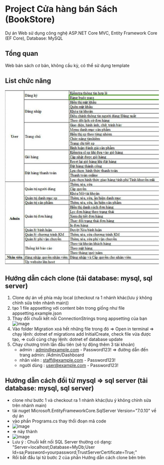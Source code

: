 # Project Cửa hàng bán Sách (BookStore)

Dự án Web sử dụng công nghệ ASP.NET Core MVC, Entity Framework Core (EF Core), Database: MySQL

## Tổng quan

Web bán sách cơ bản, không cầu kỳ, có thể sử dụng template

## List chức năng

![alt text](https://github.com/buibaouet/BookStore/blob/master/List%20ch%E1%BB%A9c%20n%C4%83ng.jpg)

## Hướng dẫn cách clone (tải database: mysql, sql server)
1. Clone dự án về phía máy local (checkout ra 1 nhánh khác(lưu ý không chỉnh sửa trên nhánh main))
2. tạo 1 file appsetting với content bên trong giống như file appsetting.example.json
3. Thay đổi chuỗi kết nối ConnectionStrings trong appsetting của bạn ![image](https://github.com/user-attachments/assets/cb6dcaf4-5909-478e-98f7-d0207d7ade2f)
4. Vào folder Migration xoá hết những file trong đó => Open in terminal => chạy lệnh: dotnet ef migrations add InitialCreate, check file vừa được tạo, => cuối cùng chạy lệnh: dotnet ef database update
5. Chạy chương trình lần đầu tiên (sẽ tự động thêm 3 tài khoản)
      + admin : admin@example.com - Password123! => đường dẫn đến trang admin: /Admin/Dashboard
      + nhân viên : staff@example.com - Password123!
      + người dùng : user@example.com - Password123!

## Hướng dẫn cách đổi từ mysql => sql server  (tải database: mysql, sql server)
+ clone như bước 1 và checkout ra 1 nhánh khác(lưu ý không chỉnh sửa trên nhánh main)
+ tải nuget Microsoft.EntityFrameworkCore.SqlServer Version="7.0.10" về dự án
+ vào phần Programs.cs thay thổi đoạn mã code
+ ![image](https://github.com/user-attachments/assets/6e515c1d-5042-4ad9-acb1-2a67f4bd4ec1)
+ => này thành 
+ ![image](https://github.com/user-attachments/assets/3b9392ab-3a87-46d4-a88b-9506f0d46f0d)
+ Lưu ý : Chuỗi kết nối SQL Server thường có dạng: "Server=localhost;Database=MyDb;User Id=sa;Password=yourpassword;TrustServerCertificate=True;"
+ Rồi bắt đầu lại từ bước 2 của phần Hướng dẫn cách clone bên trên
